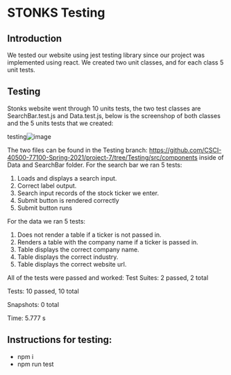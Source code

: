 # STONKS Testing 

## Introduction  
We tested our website using jest testing library since our project was implemented using react. We created two unit classes, and for each class 5 unit tests. 

## Testing 
Stonks website went through 10 units tests, the two test classes are SearchBar.test.js and Data.test.js, below is the screenshop of both classes and the 5 units tests that we created:

testing![image](https://user-images.githubusercontent.com/38230942/119393758-5e216180-bc9f-11eb-963e-1965d247c0d3.png)

The two files can be found in the Testing branch: https://github.com/CSCI-40500-77100-Spring-2021/project-7/tree/Testing/src/components inside of Data and SearchBar folder.
For the search bar we ran 5 tests:
1. Loads and displays a search input.
2. Correct label output.
3. Search input records of the stock ticker we enter.
4. Submit button is rendered correctly
5. Submit button runs

For the data we ran 5 tests:
1. Does not render a table if a ticker is not passed in.
2. Renders a table with the company name if a ticker is passed in.
3. Table displays the correct company name.
4. Table displays the correct industry.
5. Table displays the correct website url.

All of the tests were passed and worked:
Test Suites: 2 passed, 2 total

Tests:       10 passed, 10 total

Snapshots:   0 total

Time:        5.777 s 

## Instructions for testing:
- npm i
- npm run test

